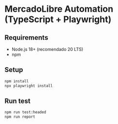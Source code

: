 # MercadoLibre Automation (TypeScript + Playwright)

## Requirements

- Node.js 18+ (recomendado 20 LTS)
- npm

## Setup

```bash
npm install
npx playwright install
```

## Run test

```bash
npm run test:headed
npm run report
```
